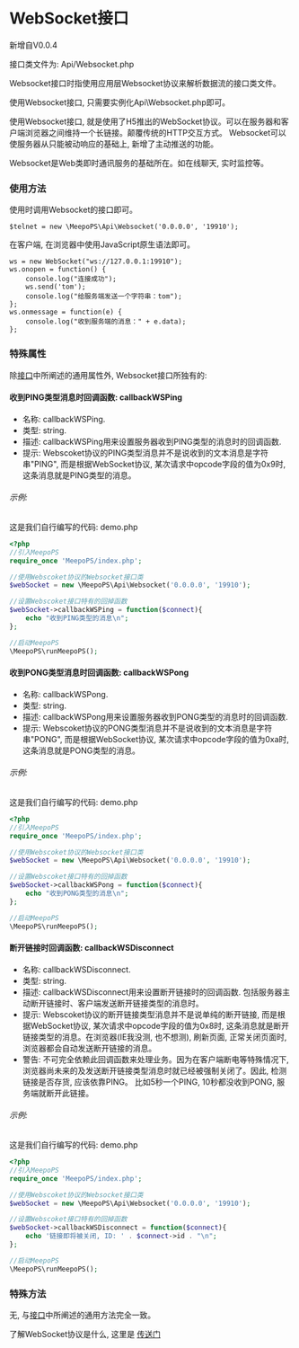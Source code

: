 # WebSocket接口

新增自V0.0.4

接口类文件为: Api/Websocket.php

Websocket接口时指使用应用层Websocket协议来解析数据流的接口类文件。

使用Websocket接口, 只需要实例化Api\Websocket.php即可。

使用Websocket接口, 就是使用了H5推出的WebSocket协议。可以在服务器和客户端浏览器之间维持一个长链接。颠覆传统的HTTP交互方式。
Websocket可以使服务器从只能被动响应的基础上, 新增了主动推送的功能。

Websocket是Web类即时通讯服务的基础所在。如在线聊天, 实时监控等。

### 使用方法
使用时调用Websocket的接口即可。
```
$telnet = new \MeepoPS\Api\Websocket('0.0.0.0', '19910');
```

在客户端, 在浏览器中使用JavaScript原生语法即可。
```
ws = new WebSocket("ws://127.0.0.1:19910");
ws.onopen = function() {
    console.log("连接成功");
    ws.send('tom');
    console.log("给服务端发送一个字符串：tom");
};
ws.onmessage = function(e) {
    console.log("收到服务端的消息：" + e.data);
};
```

### 特殊属性
除[接口](../3-api)中所阐述的通用属性外, Websocket接口所独有的:

#### 收到PING类型消息时回调函数: callbackWSPing
- 名称: callbackWSPing.
- 类型: string.
- 描述: callbackWSPing用来设置服务器收到PING类型的消息时的回调函数.
- 提示: Webscoket协议的PING类型消息并不是说收到的文本消息是字符串"PING", 而是根据WebSocket协议, 某次请求中opcode字段的值为0x9时, 这条消息就是PING类型的消息。

###### 示例: 
这是我们自行编写的代码: demo.php
```php
<?php
//引入MeepoPS
require_once 'MeepoPS/index.php';

//使用Webscoket协议的Websocket接口类
$webSocket = new \MeepoPS\Api\Websocket('0.0.0.0', '19910');

//设置Webscoket接口特有的回掉函数
$webSocket->callbackWSPing = function($connect){
    echo "收到PING类型的消息\n";
};

//启动MeepoPS
\MeepoPS\runMeepoPS();
```

#### 收到PONG类型消息时回调函数: callbackWSPong
- 名称: callbackWSPong.
- 类型: string.
- 描述: callbackWSPong用来设置服务器收到PONG类型的消息时的回调函数.
- 提示: Webscoket协议的PONG类型消息并不是说收到的文本消息是字符串"PONG", 而是根据WebSocket协议, 某次请求中opcode字段的值为0xa时, 这条消息就是PONG类型的消息。

###### 示例: 
这是我们自行编写的代码: demo.php
```php
<?php
//引入MeepoPS
require_once 'MeepoPS/index.php';

//使用Webscoket协议的Websocket接口类
$webSocket = new \MeepoPS\Api\Websocket('0.0.0.0', '19910');

//设置Webscoket接口特有的回掉函数
$webSocket->callbackWSPong = function($connect){
    echo "收到PONG类型的消息\n";
};

//启动MeepoPS
\MeepoPS\runMeepoPS();
```

#### 断开链接时回调函数: callbackWSDisconnect
- 名称: callbackWSDisconnect.
- 类型: string.
- 描述: callbackWSDisconnect用来设置断开链接时的回调函数. 包括服务器主动断开链接时、客户端发送断开链接类型的消息时。
- 提示: Webscoket协议的断开链接类型消息并不是说单纯的断开链接, 而是根据WebSocket协议, 某次请求中opcode字段的值为0x8时, 这条消息就是断开链接类型的消息。在浏览器(IE我没测, 也不想测), 刷新页面, 正常关闭页面时, 浏览器都会自动发送断开链接的消息。
- 警告: 不可完全依赖此回调函数来处理业务。因为在客户端断电等特殊情况下, 浏览器尚未来的及发送断开链接类型消息时就已经被强制关闭了。因此, 检测链接是否存货, 应该依靠PING。 比如5秒一个PING, 10秒都没收到PONG, 服务端就断开此链接。

###### 示例: 
这是我们自行编写的代码: demo.php
```php
<?php
//引入MeepoPS
require_once 'MeepoPS/index.php';

//使用Webscoket协议的Websocket接口类
$webSocket = new \MeepoPS\Api\Websocket('0.0.0.0', '19910');

//设置Webscoket接口特有的回掉函数
$webSocket->callbackWSDisconnect = function($connect){
    echo '链接即将被关闭, ID: ' . $connect->id . "\n";
};

//启动MeepoPS
\MeepoPS\runMeepoPS();
```

### 特殊方法
无, 与[接口](../3-api)中所阐述的通用方法完全一致。

了解WebSocket协议是什么, 这里是 [传送门](../7-protocol/5-websocket.md)